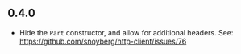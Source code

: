 ## 0.4.0

* Hide the `Part` constructor, and allow for additional headers. See: https://github.com/snoyberg/http-client/issues/76
